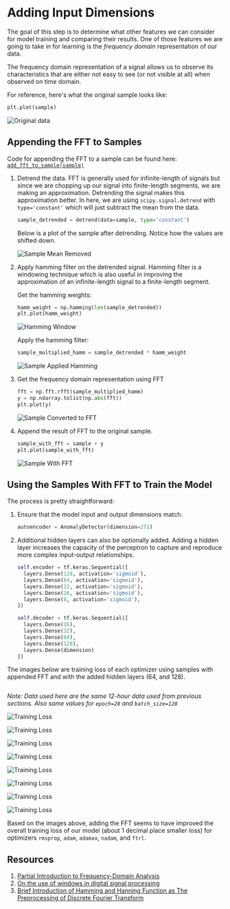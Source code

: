 # Adding Input Dimensions
The goal of this step is to determine what other features we can consider for model training and comparing their results. One of those features we are going to take in for learning is the *frequency domain* representation of our data.

The frequency domain representation of a signal allows us to observe its characteristics that are either not easy to see (or not visible at all) when observed on time domain.

For reference, here's what the original sample looks like:
```python
plt.plot(sample)
```
![Original data](./images/original-data.png "Original")

## Appending the FFT to Samples

Code for appending the FFT to a sample can be found here: [`add_fft_to_sample(sample)`](../add_fft_to_sample.py)

1. Detrend the data. FFT is generally used for infinite-length of signals but since we are chopping up our signal into finite-length segments, we are making an approximation. Detrending the signal makes this approximation better. In here, we are using `scipy.signal.detrend` with `type='constant'` which will just subtract the mean from the data.

    ```python
    sample_detrended = detrend(data=sample, type='constant')
    ```

    Below is a plot of the sample after detrending. Notice how the values are shifted down.

    ![Sample Mean Removed](./images/sample-mean-removed.png "Sample Mean Removed")

2. Apply hamming filter on the detrended signal. Hamming filter is a windowing technique which is also useful in improving the approximation of an infinite-length signal to a finite-length segment.

    Get the hamming weights:
    ```python
    hamm_weight = np.hamming(len(sample_detrended))
    plt.plot(hamm_weight)
    ```

    ![Hamming Window](./images/hamming-window.png "Hamming")

    Apply the hamming filter:
    ```python
    sample_multiplied_hamm = sample_detrended * hamm_weight
    ```

    ![Sample Applied Hamming](./images/sample-applied-hamming.png "Sample Applied Hamming")

3. Get the frequency domain representation using FFT
    ```python
    fft = np.fft.rfft(sample_multiplied_hamm)
    y = np.ndarray.tolist(np.abs(fft))
    plt.plot(y)
    ```

    ![Sample Converted to FFT](./images/sample-to-fft.png "Sample Converted to FFT")

4. Append the result of FFT to the original sample.
    ```python
    sample_with_fft = sample + y
    plt.plot(sample_with_fft)
    ```

    ![Sample With FFT](./images/sample-with-fft.png "Sample With FFT")

## Using the Samples With FFT to Train the Model
The process is pretty straightforward:
1. Ensure that the model input and output dimensions match.
    ```python
    autoencoder = AnomalyDetector(dimension=271)
    ```
2. Additional hidden layers can also be optionally added. Adding a hidden layer increases the capacity of the perceptron to capture and reproduce more complex input-output relationships.
    ```python
    self.encoder = tf.keras.Sequential([
      layers.Dense(128, activation='sigmoid'),
      layers.Dense(64, activation='sigmoid'),
      layers.Dense(32, activation='sigmoid'),
      layers.Dense(16, activation='sigmoid'),
      layers.Dense(8, activation='sigmoid'),
    ])

    self.decoder = tf.keras.Sequential([
      layers.Dense(16),
      layers.Dense(32),
      layers.Dense(64),
      layers.Dense(128),
      layers.Dense(dimension)
    ])
    ```
The images below are training loss of each optimizer using samples with appended FFT and with the added hidden layers (64, and 128).
```python

```

*Note: Data used here are the same 12-hour data used from previous sections. Also same values for `epoch=20` and `batch_size=128`*

![Training Loss](./images/adagrad-train-loss-with-fft.png "Training Loss")

![Training Loss](./images/rmsprop-train-loss-with-fft.png "Training Loss")

![Training Loss](./images/adadelta-train-loss-with-fft.png "Training Loss")

![Training Loss](./images/adam-train-loss-with-fft.png "Training Loss")

![Training Loss](./images/adamax-train-loss-with-fft.png "Training Loss")

![Training Loss](./images/nadam-train-loss-with-fft.png "Training Loss")

![Training Loss](./images/ftrl-train-loss-with-fft.png "Training Loss")

![Training Loss](./images/sgd-train-loss-with-fft.png "Training Loss")

Based on the images above, adding the FFT seems to have improved the overall training loss of our model (about 1 decimal place smaller loss) for optimizers `rmsprop`, `adam`, `adamax`, `nadam`, and `ftrl`.

## Resources
1. [Partial Introduction to Frequency-Domain Analysis](https://www.mathworks.com/help/signal/ug/practical-introduction-to-frequency-domain-analysis.html)
2. [On the use of windows in digital signal processing](https://flothesof.github.io/FFT-window-properties-frequency-analysis.html)
3. [Brief Introduction of Hamming and Hanning Function as The Preprocessing of Discrete Fourier Transform](https://towardsdatascience.com/brief-introduction-of-hamming-and-hanning-function-as-the-preprocessing-of-discrete-fourier-8b87fe538bb7)
